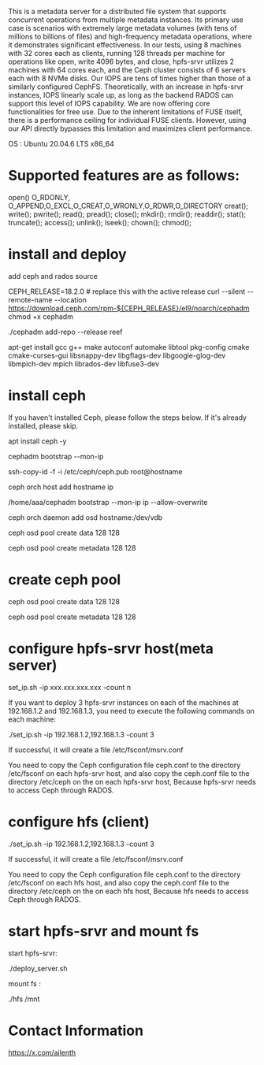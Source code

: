 This is a metadata server for a distributed file system that supports concurrent operations from multiple metadata instances. Its primary use case is scenarios with extremely large metadata volumes (with tens of millions to billions of files) and high-frequency metadata operations, where it demonstrates significant effectiveness. In our tests, using 8 machines with 32 cores each as clients, running 128 threads per machine for operations like open, write 4096 bytes, and close, hpfs-srvr utilizes 2 machines with 64 cores each, and the Ceph cluster consists of 6 servers each with 8 NVMe disks. Our IOPS are tens of times higher than those of a similarly configured CephFS. Theoretically, with an increase in hpfs-srvr instances, IOPS linearly scale up, as long as the backend RADOS can support this level of IOPS capability. We are now offering core functionalities for free use. Due to the inherent limitations of FUSE itself, there is a performance ceiling for individual FUSE clients. However, using our API directly bypasses this limitation and maximizes client performance.

OS : Ubuntu 20.04.6 LTS x86_64

Supported features are as follows:
=====================================================================================================
open() O_RDONLY, O_APPEND,O_EXCL,O_CREAT,O_WRONLY,O_RDWR,O_DIRECTORY
creat();
write();
pwrite();
read();
pread();
close();
mkdir();
rmdir();
readdir();
stat();
truncate();
access();
unlink();
lseek();
chown();
chmod();



install and deploy
=====================================================================================================
add ceph and rados source

CEPH_RELEASE=18.2.0 # replace this with the active release
curl --silent --remote-name --location https://download.ceph.com/rpm-${CEPH_RELEASE}/el9/noarch/cephadm
chmod +x cephadm

./cephadm add-repo --release reef

apt-get install gcc g++ make autoconf automake libtool pkg-config cmake cmake-curses-gui libsnappy-dev libgflags-dev libgoogle-glog-dev libmpich-dev mpich librados-dev libfuse3-dev

install ceph
==========================================================
If you haven't installed Ceph, please follow the steps below. If it's already installed, please skip.

apt install ceph -y

cephadm bootstrap --mon-ip *<mon-ip>*

ssh-copy-id -f -i /etc/ceph/ceph.pub root@hostname

ceph orch host add hostname ip

/home/aaa/cephadm bootstrap --mon-ip ip --allow-overwrite

ceph orch daemon add osd hostname:/dev/vdb 

ceph osd pool create data 128 128

ceph osd pool create metadata 128 128

create ceph pool
=========================================================


ceph osd pool create data 128 128

ceph osd pool create metadata 128 128

configure hpfs-srvr host(meta server)
=========================================================


set_ip.sh -ip xxx.xxx.xxx.xxx -count n 

If you want to deploy 3 hpfs-srvr instances on each of the machines at 192.168.1.2 and 192.168.1.3, you need to execute the following commands on each machine:

./set_ip.sh -ip 192.168.1.2,192.168.1.3 -count 3

If successful, it will create a file /etc/fsconf/msrv.conf

You need to copy the Ceph configuration file ceph.conf to the directory /etc/fsconf on each hpfs-srvr host, and also copy the ceph.conf file to the directory /etc/ceph on the on each hpfs-srvr host, Because hpfs-srvr needs to access Ceph through RADOS.

configure hfs (client)
=========================================================





./set_ip.sh -ip 192.168.1.2,192.168.1.3 -count 3

If successful, it will create a file /etc/fsconf/msrv.conf

You need to copy the Ceph configuration file ceph.conf to the directory /etc/fsconf on each hfs host, and also copy the ceph.conf file to the directory /etc/ceph on the on each hfs host, Because hfs needs to access Ceph through RADOS.

start hpfs-srvr and mount fs
=========================================================

start hpfs-srvr:

./deploy_server.sh

mount fs :

./hfs /mnt

Contact Information
==================
https://x.com/ailenth

